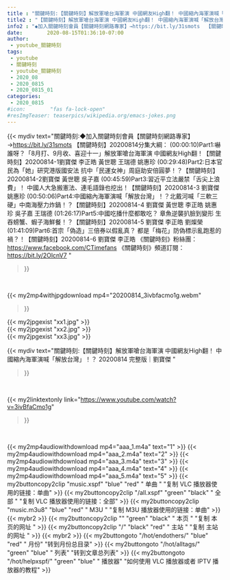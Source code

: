 ```yaml
---
title : "關鍵時刻:【關鍵時刻】解放軍嗆台海軍演 中國網友High翻！ 中國縮內海軍演喊「解放台灣」！？ 20200814 完整版｜劉寶傑 "
title2 : "【關鍵時刻】解放軍嗆台海軍演 中國網友High翻！ 中國縮內海軍演喊「解放台灣」！？ 20200814 完整版｜劉寶傑 "
info2 : "◆加入關鍵時刻會員【關鍵時刻網路專家】→https://bit.ly/31smots  【關鍵時刻】20200814分集大綱：  (00:00:10)Part1:嚇誰呀？「8月打、9月收、喜迎十一」解放軍嗆台海軍演 中國網友High翻！【關鍵時刻】20200814-1劉寶傑 李正皓 黃世聰 王瑞德 姚惠珍  (00:29:48)Part2:日本官民為「她」研究港版國安法 抗中「民運女神」周庭助安倍圓夢！？【關鍵時刻】20200814-2劉寶傑 黃世聰 吳子嘉  (00:45:59)Part3:習近平立法嚴禁「舌尖上浪費」！ 中國人大急搬憲法、連毛語錄也挖出！【關鍵時刻】20200814-3 劉寶傑 姚惠珍  (00:50:06)Part4:中國縮內海軍演喊「解放台灣」！？北戴河喊「三軟三硬」中南海壓力炸鍋！？【關鍵時刻】20200814-4 劉寶傑 黃世聰 李正皓 姚惠珍 吳子嘉 王瑞德  (01:26:17)Part5:中國吃播什麼都敢吃？ 章魚逆襲扒臉到變形 生吞螃蟹、蝦子海鮮餐！？【關鍵時刻】20200814-5 劉寶傑 李正皓 劉燦榮  (01:41:09)Part6:首宗「偽造」三倍券以假亂真？ 都是「梅花」防偽標示亂跑惹的禍？！【關鍵時刻】20200814-6 劉寶傑 李正皓  《關鍵時刻》粉絲團：https://www.facebook.com/CTimefans 《關鍵時刻》頻道訂閱：https://bit.ly/2OlcnV7 "
date:        2020-08-15T01:36:10-07:00
author:
 - youtube_關鍵時刻
tags:
 - youtube
 - 關鍵時刻
 - youtube_關鍵時刻
 - 2020_08
 - 2020_0815
 - 2020_0815_01
categories:
 - 2020_0815
#icon:        "fas fa-lock-open"
#resImgTeaser: teaserpics/wikipedia.org/emacs-jokes.png
---
```


{{< mydiv text="關鍵時刻:◆加入關鍵時刻會員【關鍵時刻網路專家】→https://bit.ly/31smots  【關鍵時刻】20200814分集大綱：  (00:00:10)Part1:嚇誰呀？「8月打、9月收、喜迎十一」解放軍嗆台海軍演 中國網友High翻！【關鍵時刻】20200814-1劉寶傑 李正皓 黃世聰 王瑞德 姚惠珍  (00:29:48)Part2:日本官民為「她」研究港版國安法 抗中「民運女神」周庭助安倍圓夢！？【關鍵時刻】20200814-2劉寶傑 黃世聰 吳子嘉  (00:45:59)Part3:習近平立法嚴禁「舌尖上浪費」！ 中國人大急搬憲法、連毛語錄也挖出！【關鍵時刻】20200814-3 劉寶傑 姚惠珍  (00:50:06)Part4:中國縮內海軍演喊「解放台灣」！？北戴河喊「三軟三硬」中南海壓力炸鍋！？【關鍵時刻】20200814-4 劉寶傑 黃世聰 李正皓 姚惠珍 吳子嘉 王瑞德  (01:26:17)Part5:中國吃播什麼都敢吃？ 章魚逆襲扒臉到變形 生吞螃蟹、蝦子海鮮餐！？【關鍵時刻】20200814-5 劉寶傑 李正皓 劉燦榮  (01:41:09)Part6:首宗「偽造」三倍券以假亂真？ 都是「梅花」防偽標示亂跑惹的禍？！【關鍵時刻】20200814-6 劉寶傑 李正皓  《關鍵時刻》粉絲團：https://www.facebook.com/CTimefans 《關鍵時刻》頻道訂閱：https://bit.ly/2OlcnV7 "
>}}
<br>


{{< my2mp4withjpgdownload mp4="20200814_3ivbfacmo1g.webm"
>}}

{{< my2jpgexist "xx1.jpg" >}}<br>
{{< my2jpgexist "xx2.jpg" >}}<br>
{{< my2jpgexist "xx3.jpg" >}}<br>



{{< mydiv text="關鍵時刻:【關鍵時刻】解放軍嗆台海軍演 中國網友High翻！ 中國縮內海軍演喊「解放台灣」！？ 20200814 完整版｜劉寶傑 "
>}}
<br>

{{< my2linktextonly link="https://www.youtube.com/watch?v=3ivBfaCmo1g"
>}}


<br>

{{< my2mp4audiowithdownload mp4="aaa_1.m4a"    text="1" >}}
{{< my2mp4audiowithdownload mp4="aaa_2.m4a"    text="2" >}}
{{< my2mp4audiowithdownload mp4="aaa_3.m4a"    text="3" >}}
{{< my2mp4audiowithdownload mp4="aaa_4.m4a"    text="4" >}}
{{< my2mp4audiowithdownload mp4="aaa_5.m4a"    text="5" >}}
{{< my2buttoncopy2clip "music.xspf"        "blue"   "red"    " 单曲 "  "复制 VLC 播放器使用的链接：单曲" >}} {{< my2buttoncopy2clip "/all.xspf"         "green"  "black"  " 全部 "  "复制 VLC 播放器使用的链接：全部" >}} {{< my2buttoncopy2clip "music.m3u8"        "blue"   "red"    " M3U  "    "复制 M3U 播放器使用的链接：单曲" >}} {{< mybr2 >}} {{< my2buttoncopy2clip ""                  "green"  "black"  " 本页 "    "复制 本页的网址 " >}} {{< my2buttoncopy2clip "/"                 "black"  "red"    " 主站 "    "复制 主站的网址 " >}} {{< mybr2 >}} {{< my2buttongoto      "/hot/endothers/"   "blue"   "red"    " 月份"   "转到月份总目录" >}} {{< my2buttongoto      "/hot/alltags/"     "green"  "blue"   " 列表"   "转到文章总列表" >}} {{< my2buttongoto      "/hot/helpxspf/"    "green"  "blue"   " 播放器" "如何使用 VLC 播放器或者 IPTV 播放器的教程" >}} 
